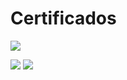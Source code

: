 # **Certificados**




![](https://hermes.digitalinnovation.one/certificates/cover/191E6276.jpg)

![](https://raw.githubusercontent.com/patrickluizjf/spread-fullstack-developer/main/M%C3%B3dulo%20II/Redes/ccna.jpg)
![](https://raw.githubusercontent.com/patrickluizjf/spread-fullstack-developer/main/M%C3%B3dulo%20II/Redes/recomend.jpg)
